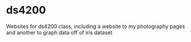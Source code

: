 # ds4200
Websites for ds4200 class, including a website to my photography pages and another to graph data off of iris dataset
